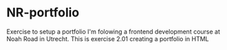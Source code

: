 # NR-portfolio
Exercise to setup a portfolio
I'm folowing a frontend development course at Noah Road in Utrecht. This is exercise 2.01 creating a portfolio in HTML